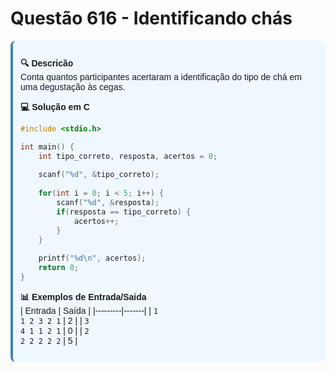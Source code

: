 ﻿# Questão 616 - Identificando chás

<div style="background: #f0f8ff; padding: 12px; border-radius: 8px; border-left: 4px solid #4682b4; margin-bottom: 16px; font-family: Arial, sans-serif;">

**🔍 Descricão**  
Conta quantos participantes acertaram a identificação do tipo de chá em uma degustação às cegas.

**💻 Solução em C**  
```c
#include <stdio.h>

int main() {
    int tipo_correto, resposta, acertos = 0;
    
    scanf("%d", &tipo_correto);
    
    for(int i = 0; i < 5; i++) {
        scanf("%d", &resposta);
        if(resposta == tipo_correto) {
            acertos++;
        }
    }
    
    printf("%d\n", acertos);
    return 0;
}
```

**📊 Exemplos de Entrada/Saida**  
| Entrada | Saída |
|---------|-------|
| `1`<br>`1 2 3 2 1` | 2 |
| `3`<br>`4 1 1 2 1` | 0 |
| `2`<br>`2 2 2 2 2` | 5 |

</div>